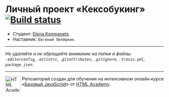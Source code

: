 # Личный проект «Кексобукинг» [![Build status][travis-image]][travis-url]

* Студент: [Elena Kompanets](https://up.htmlacademy.ru/javascript/9/user/22645).
* Наставник: `Евгений Лепёшкин`.

---

_Не удаляйте и не обращайте внимание на папки и файлы:_<br>
_`.editorconfig`, `.eslintrc`, `.gitattributes`, `.gitignore`, `.travis.yml`, `package.json`._

---

<a href="https://htmlacademy.ru/intensive/javascript"><img align="left" width="50" height="50" title="HTML Academy" src="https://up.htmlacademy.ru/static/img/intensive/javascript/logo-for-github.svg"></a>

Репозиторий создан для обучения на интенсивном онлайн‑курсе «[Базовый JavaScript](https://htmlacademy.ru/intensive/javascript)» от [HTML Academy](https://htmlacademy.ru).

[travis-image]: https://travis-ci.org/htmlacademy-javascript/22645-keksobooking.svg?branch=master
[travis-url]: https://travis-ci.org/htmlacademy-javascript/22645-keksobooking
